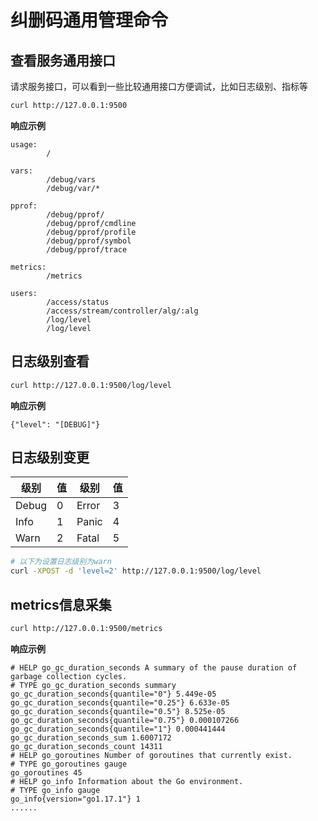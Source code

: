 # 纠删码通用管理命令

## 查看服务通用接口

请求服务接口，可以看到一些比较通用接口方便调试，比如日志级别、指标等

```bash
curl http://127.0.0.1:9500
```

**响应示例**

```text
usage:
        /

vars:
        /debug/vars
        /debug/var/*

pprof:
        /debug/pprof/
        /debug/pprof/cmdline
        /debug/pprof/profile
        /debug/pprof/symbol
        /debug/pprof/trace

metrics:
        /metrics

users:
        /access/status
        /access/stream/controller/alg/:alg
        /log/level
        /log/level
```

## 日志级别查看

```bash
curl http://127.0.0.1:9500/log/level
```

**响应示例**

```text
{"level": "[DEBUG]"}
```

## 日志级别变更

| 级别  | 值 | 级别  | 值 |
|-------|----|-------|----|
| Debug | 0  | Error | 3  |
| Info  | 1  | Panic | 4  |
| Warn  | 2  | Fatal | 5  |

```bash
# 以下为设置日志级别为warn
curl -XPOST -d 'level=2' http://127.0.0.1:9500/log/level
```

## metrics信息采集

```bash
curl http://127.0.0.1:9500/metrics
```
**响应示例**

```text
# HELP go_gc_duration_seconds A summary of the pause duration of garbage collection cycles.
# TYPE go_gc_duration_seconds summary
go_gc_duration_seconds{quantile="0"} 5.449e-05
go_gc_duration_seconds{quantile="0.25"} 6.633e-05
go_gc_duration_seconds{quantile="0.5"} 8.525e-05
go_gc_duration_seconds{quantile="0.75"} 0.000107266
go_gc_duration_seconds{quantile="1"} 0.000441444
go_gc_duration_seconds_sum 1.6007172
go_gc_duration_seconds_count 14311
# HELP go_goroutines Number of goroutines that currently exist.
# TYPE go_goroutines gauge
go_goroutines 45
# HELP go_info Information about the Go environment.
# TYPE go_info gauge
go_info{version="go1.17.1"} 1
......
```

